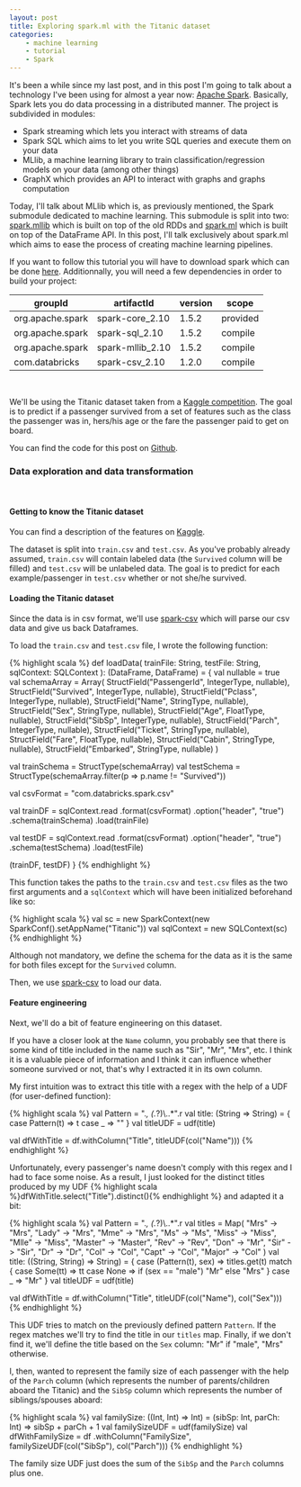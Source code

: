 ```yaml
---
layout: post
title: Exploring spark.ml with the Titanic dataset
categories:
    - machine learning
    - tutorial
    - Spark
---
```


It's been a while since my last post, and in this post I'm going to talk about
a technology I've been using for almost a year now:
[Apache Spark](http://spark.apache.org/). Basically, Spark lets you do data
processing in a distributed manner. The project is subdivided in modules:

- Spark streaming which lets you interact with streams of data
- Spark SQL which aims to let you write SQL queries and execute them on your
    data
- MLlib, a machine learning library to train classification/regression models
    on your data (among other things)
- GraphX which provides an API to interact with graphs and graphs computation

Today, I'll talk about MLlib which is, as previously mentioned, the Spark
submodule dedicated to machine learning. This submodule is split
into two: [spark.mllib](http://spark.apache.org/docs/latest/mllib-guide.html#mllib-types-algorithms-and-utilities)
which is built on top of the old RDDs and [spark.ml](http://spark.apache.org/docs/latest/mllib-guide.html#sparkml-high-level-apis-for-ml-pipelines)
which is built on top of the DataFrame API. In this post, I'll talk
exclusively about spark.ml which aims to ease the process of creating machine
learning pipelines.

If you want to follow this tutorial you will have to download spark which can
be done [here](http://spark.apache.org/downloads.html). Additionnally, you will
need a few dependencies in order to build your project:

| groupId           | artifactId        | version  | scope     |
| ----------------- |------------------ |----------|---------- |
| org.apache.spark  | spark-core_2.10   | 1.5.2    | provided  |
| org.apache.spark  | spark-sql_2.10    | 1.5.2    | compile   |
| org.apache.spark  | spark-mllib_2.10  | 1.5.2    | compile   |
| com.databricks    | spark-csv_2.10    | 1.2.0    | compile   |
<br>

We'll be using the Titanic dataset taken from a
[Kaggle competition](https://www.kaggle.com/c/titanic). The goal is to predict
if a passenger survived from a set of features such as the class the passenger
was in, hers/his age or the fare the passenger paid to get on board.

You can find the code for this post on [Github](https://github.com/BenFradet/kaggle).
<br>

### Data exploration and data transformation
<br>

#### Getting to know the Titanic dataset

You can find a description of the features on [Kaggle](https://www.kaggle.com/c/titanic/data).

The dataset is split into `train.csv` and `test.csv`. As you've probably already
assumed, `train.csv` will contain labeled data (the `Survived` column will be
filled) and `test.csv` will be unlabeled data. The goal is to predict for each
example/passenger in `test.csv` whether or not she/he survived.

#### Loading the Titanic dataset

Since the data is in csv format, we'll use [spark-csv](https://github.com/databricks/spark-csv)
which will parse our csv data and give us back Dataframes.

To load the `train.csv` and `test.csv` file, I wrote the following function:

{% highlight scala %}
def loadData(
  trainFile: String,
  testFile: String,
  sqlContext: SQLContext
): (DataFrame, DataFrame) = {
  val nullable = true
  val schemaArray = Array(
    StructField("PassengerId", IntegerType, nullable),
    StructField("Survived", IntegerType, nullable),
    StructField("Pclass", IntegerType, nullable),
    StructField("Name", StringType, nullable),
    StructField("Sex", StringType, nullable),
    StructField("Age", FloatType, nullable),
    StructField("SibSp", IntegerType, nullable),
    StructField("Parch", IntegerType, nullable),
    StructField("Ticket", StringType, nullable),
    StructField("Fare", FloatType, nullable),
    StructField("Cabin", StringType, nullable),
    StructField("Embarked", StringType, nullable)
  )

  val trainSchema = StructType(schemaArray)
  val testSchema = StructType(schemaArray.filter(p => p.name != "Survived"))

  val csvFormat = "com.databricks.spark.csv"

  val trainDF = sqlContext.read
  .format(csvFormat)
  .option("header", "true")
  .schema(trainSchema)
  .load(trainFile)

  val testDF = sqlContext.read
  .format(csvFormat)
  .option("header", "true")
  .schema(testSchema)
  .load(testFile)

  (trainDF, testDF)
}
{% endhighlight %}

This function takes the paths to the `train.csv` and `test.csv` files as the two
first arguments and a `sqlContext` which will have been initialized beforehand
like so:

{% highlight scala %}
val sc = new SparkContext(new SparkConf().setAppName("Titanic"))
val sqlContext = new SQLContext(sc)
{% endhighlight %}

Although not mandatory, we define the schema for the data as it is the same
for both files except for the `Survived` column.

Then, we use [spark-csv](https://github.com/databricks/spark-csv) to load our
data.

#### Feature engineering

Next, we'll do a bit of feature engineering on this dataset.

If you have a closer look at the `Name` column, you probably see that there is
some kind of title included in the name such as "Sir", "Mr", "Mrs", etc.
I think it is a valuable piece of information and I think it can influence
whether someone survived or not, that's why I extracted it in its own column.

My first intuition was to extract this title with a regex with the help of a
UDF (for user-defined function):

{% highlight scala %}
val Pattern = ".*, (.*?)\\..*".r
val title: (String => String) = {
  case Pattern(t) => t
  case _ => ""
}
val titleUDF = udf(title)

val dfWithTitle = df.withColumn("Title", titleUDF(col("Name")))
{% endhighlight %}

Unfortunately, every passenger's name doesn't comply with this regex and I had
to face some noise. As a result, I just looked for the distinct titles produced
by my UDF
{% highlight scala %}dfWithTitle.select("Title").distinct(){% endhighlight %}
and adapted it a bit:

{% highlight scala %}
val Pattern = ".*, (.*?)\\..*".r
val titles = Map(
  "Mrs"    -> "Mrs",
  "Lady"   -> "Mrs",
  "Mme"    -> "Mrs",
  "Ms"     -> "Ms",
  "Miss"   -> "Miss",
  "Mlle"   -> "Miss",
  "Master" -> "Master",
  "Rev"    -> "Rev",
  "Don"    -> "Mr",
  "Sir"    -> "Sir",
  "Dr"     -> "Dr",
  "Col"    -> "Col",
  "Capt"   -> "Col",
  "Major"  -> "Col"
)
val title: ((String, String) => String) = {
  case (Pattern(t), sex) => titles.get(t) match {
    case Some(tt) => tt
    case None     =>
        if (sex == "male") "Mr"
        else "Mrs"
  }
  case _ => "Mr"
}
val titleUDF = udf(title)

val dfWithTitle = df.withColumn("Title", titleUDF(col("Name"), col("Sex")))
{% endhighlight %}

This UDF tries to match on the previously defined pattern `Pattern`. If the
regex matches we'll try to find the title in our `titles` map. Finally, if we
don't find it, we'll define the title based on the `Sex` column: "Mr" if "male",
"Mrs" otherwise.

I, then, wanted to represent the family size of each passenger with the help of
the `Parch` column (which represents the number of parents/children aboard the
Titanic) and the `SibSp` column which represents the number of siblings/spouses
aboard:

{% highlight scala %}
val familySize: ((Int, Int) => Int) = (sibSp: Int, parCh: Int) => sibSp + parCh + 1
val familySizeUDF = udf(familySize)
val dfWithFamilySize = df
  .withColumn("FamilySize", familySizeUDF(col("SibSp"), col("Parch")))
{% endhighlight %}

The family size UDF just does the sum of the `SibSp` and the `Parch` columns
plus one.
